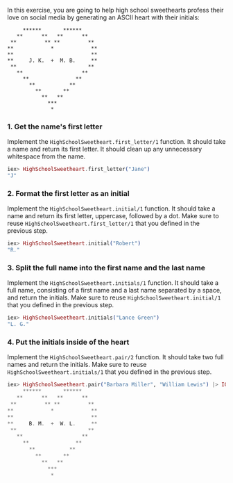 In this exercise, you are going to help high school sweethearts profess their love on social media by generating an ASCII heart with their initials:

```
     ******       ******
   **      **   **      **
 **         ** **         **
**            *            **
**                         **
**     J. K.  +  M. B.     **
 **                       **
   **                   **
     **               **
       **           **
         **       **
           **   **
             ***
              *
```

### 1. Get the name's first letter

Implement the `HighSchoolSweetheart.first_letter/1` function. It should take a name and return its first letter. It should clean up any unnecessary whitespace from the name.

```elixir
iex> HighSchoolSweetheart.first_letter("Jane")
"J"
```

### 2. Format the first letter as an initial

Implement the `HighSchoolSweetheart.initial/1` function. It should take a name and return its first letter, uppercase, followed by a dot. Make sure to reuse `HighSchoolSweetheart.first_letter/1` that you defined in the previous step.

```elixir
iex> HighSchoolSweetheart.initial("Robert")
"R."
```

### 3. Split the full name into the first name and the last name

Implement the `HighSchoolSweetheart.initials/1` function. It should take a full name, consisting of a first name and a last name separated by a space, and return the initials. Make sure to reuse `HighSchoolSweetheart.initial/1` that you defined in the previous step.

```elixir
iex> HighSchoolSweetheart.initials("Lance Green")
"L. G."
```

### 4. Put the initials inside of the heart

Implement the `HighSchoolSweetheart.pair/2` function. It should take two full names and return the initials. Make sure to reuse `HighSchoolSweetheart.initials/1` that you defined in the previous step.

```elixir
iex> HighSchoolSweetheart.pair("Barbara Miller", "William Lewis") |> IO.puts()
     ******       ******
   **      **   **      **
 **         ** **         **
**            *            **
**                         **
**     B. M.  +  W. L.     **
 **                       **
   **                   **
     **               **
       **           **
         **       **
           **   **
             ***
              *
```
